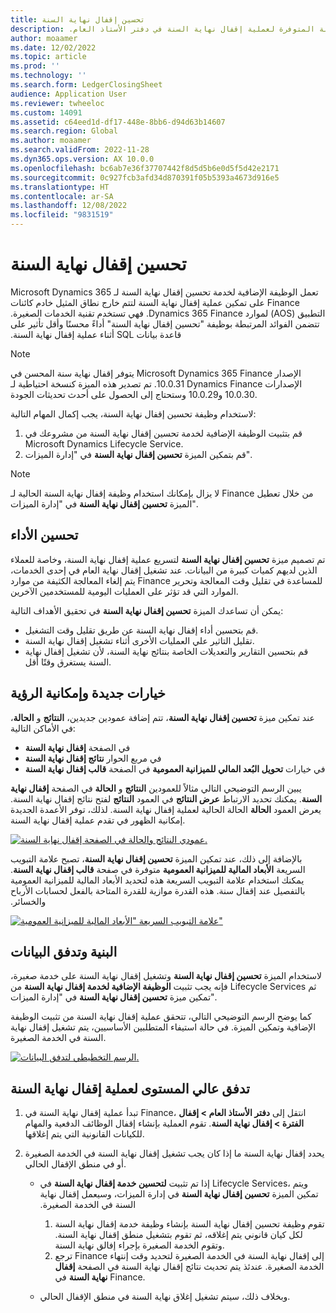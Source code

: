 ```yaml
---
title: تحسين إقفال نهاية السنة
description: يوضح هذا المقال الوظيفة الإضافية لخدمة ‏‫تحسين إقفال نهاية السنة المتوفرة لعملية إقفال نهاية السنة في دفتر الأستاذ العام.
author: moaamer
ms.date: 12/02/2022
ms.topic: article
ms.prod: ''
ms.technology: ''
ms.search.form: LedgerClosingSheet
audience: Application User
ms.reviewer: twheeloc
ms.custom: 14091
ms.assetid: c64eed1d-df17-448e-8bb6-d94d63b14607
ms.search.region: Global
ms.author: moaamer
ms.search.validFrom: 2022-11-28
ms.dyn365.ops.version: AX 10.0.0
ms.openlocfilehash: bc6ab7e36f37707442f8d5d5b6e0d5f5d42e2171
ms.sourcegitcommit: 0c927fcb3afd34d870391f05b5393a4673d916e5
ms.translationtype: HT
ms.contentlocale: ar-SA
ms.lasthandoff: 12/08/2022
ms.locfileid: "9831519"
---
```

# <a name="optimize-year-end-close"></a>تحسين إقفال نهاية السنة 

تعمل الوظيفة الإضافية لخدمة ‏‫تحسين إقفال نهاية السنة لـ Microsoft Dynamics 365 Finance على تمكين عملية إقفال نهاية السنة لتتم خارج نطاق المثيل ‏‫خادم كائنات التطبيق‬ (AOS) لموارد Dynamics 365 Finance. فهي تستخدم تقنية الخدمات الصغيرة. تتضمن الفوائد المرتبطة بوظيفة "‏‫تحسين إقفال نهاية السنة" أداءً محسنًا وأقل تأثير على قاعدة بيانات SQL أثناء عملية إقفال نهاية السنة.

>[!NOTE]
> يتوفر إقفال نهاية سنة المحسن في Microsoft Dynamics 365 Finance الإصدار 10.0.31. تم تصدير هذه الميزة كنسخة احتياطية لـ Dynamics Finance الإصدارات 10.0.30 و10.0.29 وستحتاج إلى الحصول على أحدث تحديثات الجودة.   

لاستخدام وظيفة تحسين إقفال نهاية السنة، يجب إكمال المهام التالية:

1. قم بتثبيت الوظيفة الإضافية لخدمة تحسين إقفال نهاية السنة من مشروعك في Microsoft Dynamics Lifecycle Service.
2. قم بتمكين الميزة **تحسين إقفال نهاية السنة** في "إدارة الميزات".

> [!NOTE]
> لا يزال بإمكانك استخدام وظيفة إقفال نهاية السنة الحالية لـ Finance من خلال تعطيل الميزة **تحسين إقفال نهاية السنة** في "إدارة الميزات".

## <a name="improved-performance"></a>تحسين الأداء

تم تصميم ميزة **‏‫تحسين إقفال نهاية السنة‬** لتسريع عملية إقفال نهاية السنة، وخاصة للعملاء الذين لديهم كميات كبيرة من البيانات. عند تشغيل إقفال نهاية العام في إحدى الخدمات، يتم إلغاء المعالجة الكثيفة من موارد Finance للمساعدة في تقليل وقت المعالجة وتحرير الموارد التي قد تؤثر على العمليات اليومية للمستخدمين الآخرين.

يمكن أن تساعدك الميزة **تحسين إقفال نهاية السنة** في تحقيق الأهداف التالية:

- قم بتحسين أداء إقفال نهاية السنة عن طريق تقليل وقت التشغيل.
- تقليل التاثير علي العمليات الأخرى أثناء تشغيل إقفال نهاية السنة.
- قم بتحسين التقارير والتعديلات الخاصة بنتائج نهاية السنة، لأن تشغيل إقفال نهاية السنة يستغرق وقتًا أقل.

## <a name="new-options-and-visibility"></a>خيارات جديدة وإمكانية الرؤية

عند تمكين ميزة **تحسين إقفال نهاية السنة**، تتم إضافة عمودين جديدين، **النتائج** و **الحالة**، في الأماكن التالية:

- في الصفحة **إقفال نهاية السنة**
- في مربع الحوار **نتائج إقفال نهاية السنة**
- في خيارات **تحويل البُعد المالي للميزانية العمومية** في الصفحة **قالب إقفال نهاية السنة**

يبين الرسم التوضيحي التالي مثالاً للعمودين **النتائج** و **الحالة** في الصفحة **إقفال نهاية السنة**. يمكنك تحديد الارتباط **عرض النتائج** في العمود **النتائج** لفتح نتائج إقفال نهاية السنة. يعرض العمود **الحالة** الحالة الحالية لعملية إقفال نهاية السنة. لذلك، توفر الأعمدة الجديدة إمكانية الظهور في تقدم عملية إقفال نهاية السنة.

[![عمودي النتائج والحالة في الصفحة إقفال نهاية السنة.](./media/Optimize-year-end-close-Image3.png)](./media/Optimize-year-end-close-Image3.png)

بالإضافة إلى ذلك، عند تمكين الميزة **تحسين إقفال نهاية السنة**، تصبح علامة التبويب السريعة **‏‫الأبعاد المالية للميزانية العمومية** متوفرة في صفحة **قالب إقفال نهاية السنة**. يمكنك استخدام علامة التبويب السريعة هذه لتحديد الأبعاد المالية للميزانية العمومية بالتفصيل عند إقفال سنة. هذه القدرة موازية للقدرة المتاحة بالفعل لحسابات الأرباح والخسائر.

[![علامة التبويب السريعة "الأبعاد المالية للميزانية العمومية"](./media/Optimize-year-end-close-Image4.png)](./media/Optimize-year-end-close-Image4.png)

## <a name="architecture-and-data-flow"></a>البنية وتدفق البيانات

لاستخدام الميزة **تحسين إقفال نهاية السنة** وتشغيل إقفال نهاية السنة على خدمة صغيرة، فإنه يجب تثبيت **الوظيفة الإضافية لخدمة إقفال نهاية السنة** من Lifecycle Services ثم تمكين ميزة **تحسين إقفال نهاية السنة** في "إدارة الميزات".

كما يوضح الرسم التوضيحي التالي، تتحقق عملية إقفال نهاية السنة من تثبيت الوظيفة الإضافية وتمكين الميزة. في حالة استيفاء المتطلبين الأساسيين، يتم تشغيل إقفال نهاية السنة في الخدمة الصغيرة.

[![الرسم التخطيطي لتدفق البيانات.](./media/Optimize-year-end-close-Image5.png)](./media/Optimize-year-end-close-Image5.png)

## <a name="high-level-flow-for-year-end-close-processing"></a>تدفق عالي المستوى لعملية إقفال نهاية السنة

1. تبدأ عملية إقفال نهاية السنة في Finance، انتقل إلى **دفتر الأستاذ العام \> إقفال الفترة \> إقفال نهاية السنة**. تقوم العملية بإنشاء إقفال الوظائف الدفعية والمهام للكيانات القانونية التي يتم إغلاقها.
2. يحدد إقفال نهاية السنة ما إذا كان يجب تشغيل إقفال نهاية السنة في الخدمة الصغيرة أو في منطق الإقفال الحالي.

    - إذا تم تثبيت **لتحسين خدمة إقفال نهاية السنة** في Lifecycle Services، ويتم تمكين الميزة **‏‫تحسين إقفال نهاية السنة** في إدارة الميزات، وسيعمل إقفال نهاية السنة في الخدمة الصغيرة.

        1. تقوم وظيفة تحسين إقفال نهاية السنة بإنشاء وظيفة خدمة إقفال نهاية السنة لكل كيان قانوني يتم إغلاقه، ثم تقوم بتشغيل منطق إقفال نهاية السنة. وتقوم الخدمة الصغيرة بإجراء إفالق نهاية السنة.
        2. ترجع Finance إلى إقفال نهاية السنة في الخدمة الصغيرة لتحديد وقت إنتهاء الخدمة الصغيرة. عندئذ يتم تحديث نتائج إقفال نهاية السنة في الصفحة **إقفال نهاية السنة** في Finance.

    - وبخلاف ذلك، سيتم تشغيل إغلاق نهاية السنة في منطق الإقفال الحالي.
